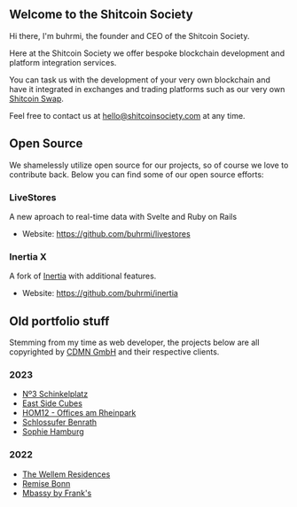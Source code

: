 ## Welcome to the Shitcoin Society

Hi there, I'm buhrmi, the founder and CEO of the Shitcoin Society.

Here at the Shitcoin Society we offer bespoke blockchain development and platform integration services.

You can task us with the development of your very own blockchain and have it integrated in exchanges and trading platforms such as our very own [Shitcoin Swap](https://www.shitcoinswap.com).

Feel free to contact us at [hello@shitcoinsociety.com](hello@shitcoinsociety.com) at any time.

## Open Source

We shamelessly utilize open source for our projects, so of course we love to contribute back. Below you can find some of our open source efforts:

### LiveStores

A new aproach to real-time data with Svelte and Ruby on Rails

- Website: https://github.com/buhrmi/livestores

### Inertia X

A fork of [Inertia](https://inertiajs.com) with additional features.

- Website: https://github.com/buhrmi/inertia

## Old portfolio stuff

Stemming from my time as web developer, the projects below are all copyrighted by [CDMN GmbH](https://cdmn.de) and their respective clients.

### 2023

- [Nº3 Schinkelplatz](https://no3-schinkelplatz.cdmn.de/en)
- [East Side Cubes](https://www.east-side-cubes.de)
- [HOM12 - Offices am Rheinpark](https://www.hom12.de)
- [Schlossufer Benrath](https://www.schlossufer-benrath.de)
- [Sophie Hamburg](https://sophie.hamburg)

### 2022

- [The Wellem Residences](https://www.thewellemresidences.com)
- [Remise Bonn](https://www.remise-bonn.de)
- [Mbassy by Frank's](https://www.mbassybyfranks.com)


